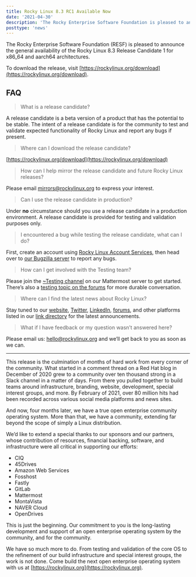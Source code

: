 ```yaml
---
title: Rocky Linux 8.3 RC1 Available Now
date: '2021-04-30'
description: 'The Rocky Enterprise Software Foundation is pleased to announce the general availability of Rocky Linux 8.3 Release Candidate 1.'
posttype: 'news'
---
```


The Rocky Enterprise Software Foundation (RESF) is pleased to announce the general availability of the Rocky Linux 8.3 Release Candidate 1 for x86_64 and aarch64 architectures.

To download the release, visit [https://rockylinux.org/download](https://rockylinux.org/download).

## FAQ

> What is a release candidate?

A release candidate is a beta version of a product that has the potential to be stable. The intent of a release candidate is for the community to test and validate expected functionality of Rocky Linux and report any bugs if present.

> Where can I download the release candidate?

[https://rockylinux.org/download](https://rockylinux.org/download)

> How can I help mirror the release candidate and future Rocky Linux releases?

Please email [mirrors@rockylinux.org](mailto:mirrors@rockylinux.org) to express your interest.

> Can I use the release candidate in production?

Under **no** circumstance should you use a release candidate in a production environment. A release candidate is provided for testing and validation purposes only.

> I encountered a bug while testing the release candidate, what can I do?

First, create an account using [Rocky Linux Account Services](https://accounts.rockylinux.org/), then head over to [our Bugzilla server](https://bugs.rockylinux.org) to report any bugs.

> How can I get involved with the Testing team?

Please join the [~Testing channel](https://chat.rockylinux.org/rocky-linux/channels/testing) on our Mattermost server to get started. There’s also a [testing topic on the forums](https://forums.rockylinux.org/c/devel/testing/19) for more durable conversation.

> Where can I find the latest news about Rocky Linux?

Stay tuned to our [website](https://rockylinux.org), [Twitter](https://twitter.com/rocky_linux), [LinkedIn](https://linkedin.com/company/rockylinux), [forums](https://forums.rockylinux.org), and other platforms listed in our [link directory](https://wiki.rockylinux.org/en/link-directory) for the latest announcements.

> What if I have feedback or my question wasn’t answered here?

Please email us: [hello@rockylinux.org](mailto:hello@rockylinux.org) and we’ll get back to you as soon as we can.

---

This release is the culmination of months of hard work from every corner of the community. What started in a comment thread on a Red Hat blog in December of 2020 grew to a community over ten thousand strong in a Slack channel in a matter of days. From there you pulled together to build teams around infrastructure, branding, website, development, special interest groups, and more. By February of 2021, over 80 million hits had been recorded across various social media platforms and news sites.

And now, four months later, we have a true open enterprise community operating system. More than that, we have a community, extending far beyond the scope of simply a Linux distribution.

We’d like to extend a special thanks to our sponsors and our partners, whose contribution of resources, financial backing, software, and infrastructure were all critical in supporting our efforts:

- CIQ
- 45Drives
- Amazon Web Services
- Fosshost
- Fastly
- GitLab
- Mattermost
- MontaVista
- NAVER Cloud
- OpenDrives

This is just the beginning. Our commitment to you is the long-lasting development and support of an open enterprise operating system by the community, and for the community.

We have so much more to do. From testing and validation of the core OS to the refinement of our build infrastructure and special interest groups, the work is not done. Come build the next open enterprise operating system with us at [https://rockylinux.org](https://rockylinux.org).

